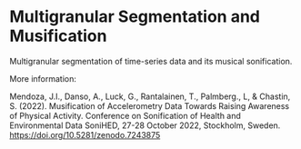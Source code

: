 # Multigranular Segmentation and Musification

Multigranular segmentation of time-series data and its musical sonification.

More information:

Mendoza, J.I., Danso, A., Luck, G., Rantalainen, T., Palmberg., L, & Chastin, S. (2022). Musification of Accelerometry Data Towards Raising Awareness of Physical Activity. Conference on Sonification of Health and Environmental Data SoniHED, 27-28 October 2022, Stockholm, Sweden.
https://doi.org/10.5281/zenodo.7243875
